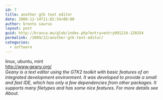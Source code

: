 ```yaml
---
id: 7
title: another gtk text editor
date: 2009-12-14T11:02:54+00:00
author: bronto saurus
layout: post
guid: http://kravca.mu/glob/index.php?entry=entry091214-120254
permalink: /2009/12/another-gtk-text-editor/
categories:
  - software
---
```

linux, ubuntu, mint  
<a href="http://www.geany.org/" target="_blank" >http://www.geany.org/</a>  
_Geany is a text editor using the GTK2 toolkit with basic features of an integrated development environment. It was developed to provide a small and fast IDE, which has only a few dependencies from other packages. It supports many filetypes and has some nice features. For more details see About._